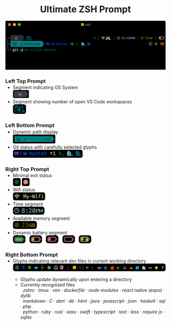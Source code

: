 <h1 align="center">
  Ultimate ZSH Prompt
</h1>
<p align="center">
 <img width="600px" src="screenshots/promptdemo.png">
</p>
  <h3>Left Top Prompt</h3>
  <ul style="margin-top:-15px">
    <li>
      Segment indicating OS System
    </li>
      <img  height="25px" src="screenshots/os_demo.png">
    <li>
      Segment showing number of open VS Code workspaces
    </li>
      <img  height="30px" src="screenshots/vscode_demo.png">
  </ul>
  <h3>Left Bottom Prompt</h3>
  <ul style="margin-top:-15px">
     <li>
      Dynamic path display
     </li>
      <img  height="28px" src="screenshots/path_demo.png">
     <li>
      Git status with carefully selected glyphs
     </li>
      <img  height="25px" src="screenshots/git_demo.png">
  </ul>
  <h3>Right Top Prompt</h3>
  <ul style="margin-top:-15px">
    <li>
      Minimal exit status
    </li>
      <img height="25px" src="screenshots/exit_status_demo.png">
     <li>
      Wifi status
     </li>
      <img  height="25px" src="screenshots/wifi_demo.png">
     <li>
      Time segment
     </li>
      <img  height="25px" src="screenshots/time_demo.png">
     <li>
      Available memory segment
     </li>
      <img height="25px" src="screenshots/memory_demo.png">
     <li>
      Dynamic battery segment
     </li>
      <img  height="25px" src="screenshots/battery_demo.png">
  </ul>
  <h3>Right Bottom Prompt</h3>
  <ul style="margin-top:-15px">
     <li>
      Glyphs indicating relevant dev files in current working directory
      </li>
       <img width="570px" src="screenshots/contextual_glyphs.png">
      <ul>
        <li>
        Glyphs update dynamically upon entering a directory
        </li>
        <li>
          Currently recognized files
          <br>&nbsp <i>zshrc · tmux · vim · dockerfile · node modules · react native (expo) · dylib <br>&nbsp markdown · C · dart · db · html · java · javascript · json · haskell · sql · php <br>&nbsp python · ruby · rust · sass · swift · typescript · text · less · require js · sqlite</i>
      </li>
     </ul>
  </ul>
